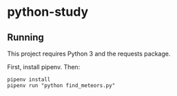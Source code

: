 # python-study

## Running
This project requires Python 3 and the requests package.

First, install pipenv. Then:
```
pipenv install
pipenv run "python find_meteors.py"
```
